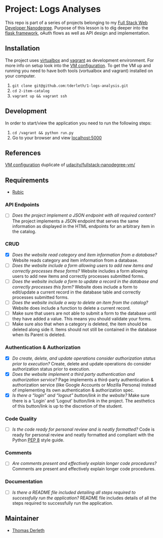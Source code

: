 # Project: Logs Analyses

This repo is part of a series of projects belonging to my [Full Stack Web Developer Nanodegree](https://eu.udacity.com/course/full-stack-web-developer-nanodegree--nd004). Purpose of this lesson is to dig deeper into the [flask framework](http://flask.pocoo.org/), oAuth flows as well as API design and implementation.  

## Installation

The project uses [virtualbox](https://www.virtualbox.org/wiki/Download_Old_Builds_5_1) and [vagrant](https://www.vagrantup.com/) as development environment. For more info on setup look into the [VM configuration](/Vagrantfile). To get the VM up and running you need to have both tools (vortualbox and vagrant) installed on your computer. 

1.  `git clone git@github.com:tderleth/1-logs-analysis.git`
2.  `cd 2-item-catalog`
3.  `vagrant up && vagrant ssh`

## Development

In order to start/view the application you need to run the following steps:

1.  `cd /vagrant && python run.py`
2.  Go to your browser and view [localhost:5000](http://localhost:5000)

## References

[VM configuration](/Vagrantfile) duplicate of [udacity/fullstack-nanodegree-vm/](https://github.com/udacity/fullstack-nanodegree-vm/blob/master/vagrant/Vagrantfile)

## Requirements

-   [Rubic](https://review.udacity.com/#!/rubrics/5/view) 

### API Endpoints

-   [ ] _Does the project implement a JSON endpoint with all required content?_ The project implements a JSON endpoint that serves the same information as displayed in the HTML endpoints for an arbitrary item in the catalog.

### CRUD

-   [x] _Does the website read category and item information from a database?_ Website reads category and item information from a database.
-   [ ] _Does the website include a form allowing users to add new items and correctly processes these forms?_ Website includes a form allowing users to add new items and correctly processes submitted forms.
-   [ ] _Does the website include a form to update a record in the database and correctly processes this form?_ Website does include a form to edit/update a current record in the database table and correctly processes submitted forms.
-   [ ] _Does the website include a way to delete an item from the catalog?_ Website does include a function to delete a current record.
-   [ ] Make sure that users are not able to submit a form to the database until they have added a value. This means you should validate your forms.
-   [ ] Make sure also that when a category is deleted, the item should be deleted along side it. Items should not still be contained in the database when its Parent is deleted.

### Authentication & Authorization

-   [x] _Do create, delete, and update operations consider authorization status prior to execution?_ Create, delete and update operations do consider authorization status prior to execution.
-   [x] _Does the website implement a third party authentication and authorization service?_ Page implements a third-party authentication & authorization service (like Google Accounts or Mozilla Persona) instead of implementing its own authentication & authorization spec.
-   [x] _Is there a “login” and “logout” button/link in the website?_ Make sure there is a 'Login' and 'Logout' button/link in the project. The aesthetics of this button/link is up to the discretion of the student.

### Code Quality

-   [ ] _Is the code ready for personal review and is neatly formatted?_ Code is ready for personal review and neatly formatted and compliant with the Python [PEP 8](https://www.python.org/dev/peps/pep-0008/) style guide.

### Comments

-   [ ] _Are comments present and effectively explain longer code procedures?_ Comments are present and effectively explain longer code procedures.

### Documentation

-   [ ] _Is there a README file included detailing all steps required to successfully run the application?_ README file includes details of all the steps required to successfully run the application.

## Maintainer

-   [Thomas Derleth](mailto:thomas.derleth@moovel.com)
